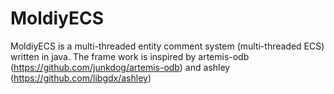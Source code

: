 # MoldiyECS
 
MoldiyECS is a multi-threaded entity comment system (multi-threaded ECS) written in java. The frame work is inspired by artemis-odb (https://github.com/junkdog/artemis-odb) and ashley (https://github.com/libgdx/ashley)

